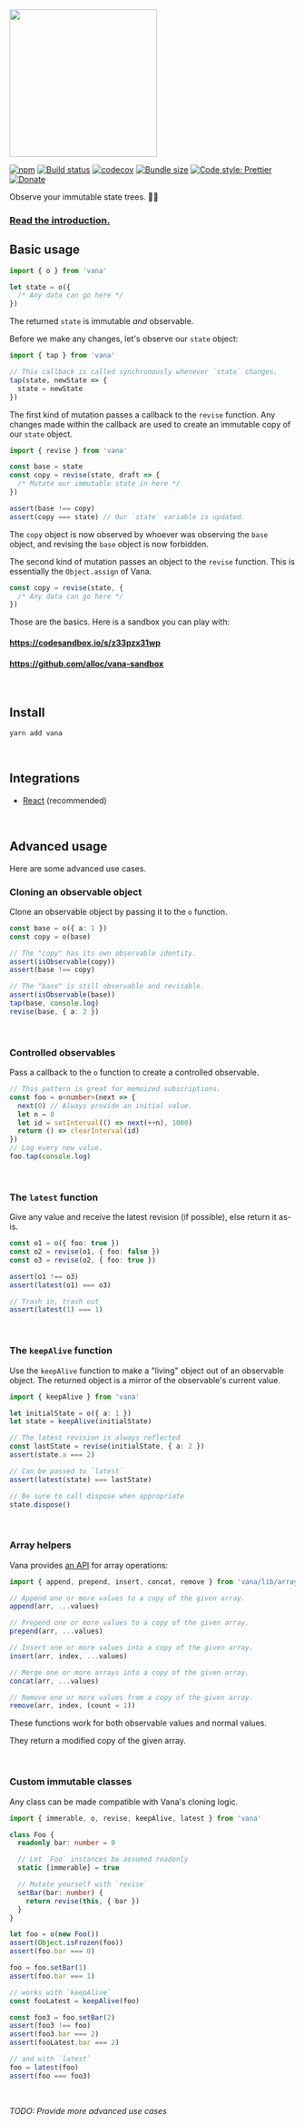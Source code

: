 <img src="https://github.com/alloc/vana/raw/master/logo.png" width="260" />

[![npm](https://img.shields.io/npm/v/vana.svg)](https://www.npmjs.com/package/vana)
[![Build status](https://travis-ci.org/alloc/vana.svg?branch=master)](https://travis-ci.org/alloc/vana)
[![codecov](https://codecov.io/gh/alloc/vana/branch/master/graph/badge.svg)](https://codecov.io/gh/alloc/vana)
[![Bundle size](https://badgen.net/bundlephobia/min/vana)](https://bundlephobia.com/result?p=vana)
[![Code style: Prettier](https://img.shields.io/badge/code_style-prettier-ff69b4.svg)](https://github.com/prettier/prettier)
[![Donate](https://img.shields.io/badge/Donate-PayPal-green.svg)](https://paypal.me/alecdotbiz)

Observe your immutable state trees. 🌲👀

### [Read the introduction.](./docs/intro.md)

## Basic usage

```ts
import { o } from 'vana'

let state = o({
  /* Any data can go here */
})
```

The returned `state` is immutable _and_ observable.

Before we make any changes, let's observe our `state` object:

```ts
import { tap } from 'vana'

// This callback is called synchronously whenever `state` changes.
tap(state, newState => {
  state = newState
})
```

The first kind of mutation passes a callback to the `revise` function. Any
changes made within the callback are used to create an immutable copy of our
`state` object.

```ts
import { revise } from 'vana'

const base = state
const copy = revise(state, draft => {
  /* Mutate our immutable state in here */
})

assert(base !== copy)
assert(copy === state) // Our `state` variable is updated.
```

The `copy` object is now observed by whoever was observing the `base` object,
and revising the `base` object is now forbidden.

The second kind of mutation passes an object to the `revise` function. This is
essentially the `Object.assign` of Vana.

```ts
const copy = revise(state, {
  /* Any data can go here */
})
```

Those are the basics. Here is a sandbox you can play with:

#### https://codesandbox.io/s/z33pzx31wp

#### https://github.com/alloc/vana-sandbox

&nbsp;

## Install

```
yarn add vana
```

&nbsp;

## Integrations

- [React](./src/react/README.md) (recommended)

&nbsp;

## Advanced usage

Here are some advanced use cases.

### Cloning an observable object

Clone an observable object by passing it to the `o` function.

```ts
const base = o({ a: 1 })
const copy = o(base)

// The "copy" has its own observable identity.
assert(isObservable(copy))
assert(base !== copy)

// The "base" is still observable and revisable.
assert(isObservable(base))
tap(base, console.log)
revise(base, { a: 2 })
```

&nbsp;

### Controlled observables

Pass a callback to the `o` function to create a controlled observable.

```ts
// This pattern is great for memoized subscriptions.
const foo = o<number>(next => {
  next(0) // Always provide an initial value.
  let n = 0
  let id = setInterval(() => next(++n), 1000)
  return () => clearInterval(id)
})
// Log every new value.
foo.tap(console.log)
```

&nbsp;

### The `latest` function

Give any value and receive the latest revision (if possible), else return it as-is.

```ts
const o1 = o({ foo: true })
const o2 = revise(o1, { foo: false })
const o3 = revise(o2, { foo: true })

assert(o1 !== o3)
assert(latest(o1) === o3)

// Trash in, trash out
assert(latest(1) === 1)
```

&nbsp;

### The `keepAlive` function

Use the `keepAlive` function to make a "living" object out of an observable object. The returned object is a mirror of the observable's current value.

```ts
import { keepAlive } from 'vana'

let initialState = o({ a: 1 })
let state = keepAlive(initialState)

// The latest revision is always reflected
const lastState = revise(initialState, { a: 2 })
assert(state.a === 2)

// Can be passed to `latest`
assert(latest(state) === lastState)

// Be sure to call dispose when appropriate
state.dispose()
```

&nbsp;

### Array helpers

Vana provides [an API](https://github.com/alloc/vana/blob/master/src/array.ts) for array operations:

```ts
import { append, prepend, insert, concat, remove } from 'vana/lib/array'

// Append one or more values to a copy of the given array.
append(arr, ...values)

// Prepend one or more values to a copy of the given array.
prepend(arr, ...values)

// Insert one or more values into a copy of the given array.
insert(arr, index, ...values)

// Merge one or more arrays into a copy of the given array.
concat(arr, ...values)

// Remove one or more values from a copy of the given array.
remove(arr, index, (count = 1))
```

These functions work for both observable values and normal values.

They return a modified copy of the given array.

&nbsp;

### Custom immutable classes

Any class can be made compatible with Vana's cloning logic.

```ts
import { immerable, o, revise, keepAlive, latest } from 'vana'

class Foo {
  readonly bar: number = 0

  // Let `Foo` instances be assumed readonly
  static [immerable] = true

  // Mutate yourself with `revise`
  setBar(bar: number) {
    return revise(this, { bar })
  }
}

let foo = o(new Foo())
assert(Object.isFrozen(foo))
assert(foo.bar === 0)

foo = foo.setBar(1)
assert(foo.bar === 1)

// works with `keepAlive`
const fooLatest = keepAlive(foo)

const foo3 = foo.setBar(2)
assert(foo3 !== foo)
assert(foo3.bar === 2)
assert(fooLatest.bar === 2)

// and with `latest`
foo = latest(foo)
assert(foo === foo3)
```

&nbsp;

_TODO: Provide more advanced use cases_
